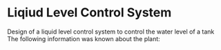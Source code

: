 # Liqiud Level Control System
Design of a liquid level control system to control the water level of a tank
The following information was known about the plant:


